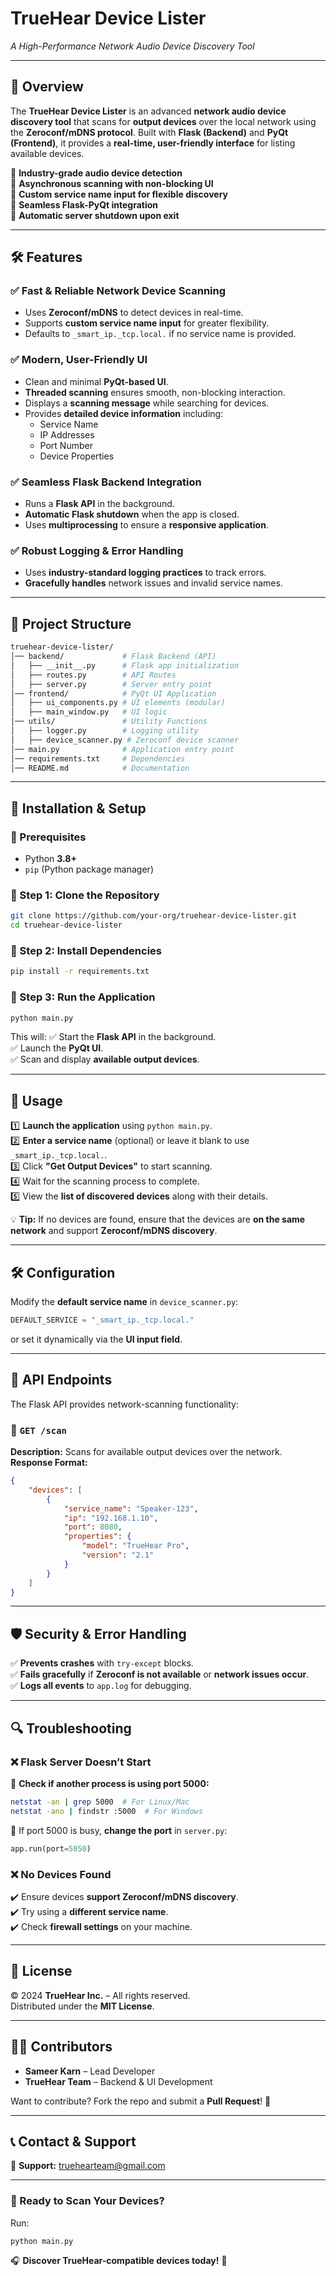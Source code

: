 # **TrueHear Device Lister**  

*A High-Performance Network Audio Device Discovery Tool*  

<!-- ![TrueHear Logo](https://yourlogo.com/logo.png) *(Replace with actual logo URL)*   -->

---

## **📌 Overview**  

The **TrueHear Device Lister** is an advanced **network audio device discovery tool** that scans for **output devices** over the local network using the **Zeroconf/mDNS protocol**. Built with **Flask (Backend)** and **PyQt (Frontend)**, it provides a **real-time, user-friendly interface** for listing available devices.

🔹 **Industry-grade audio device detection**  
🔹 **Asynchronous scanning with non-blocking UI**  
🔹 **Custom service name input for flexible discovery**  
🔹 **Seamless Flask-PyQt integration**  
🔹 **Automatic server shutdown upon exit**  

---

## **🛠️ Features**  

### ✅ **Fast & Reliable Network Device Scanning**  

- Uses **Zeroconf/mDNS** to detect devices in real-time.  
- Supports **custom service name input** for greater flexibility.  
- Defaults to `_smart_ip._tcp.local.` if no service name is provided.  

### ✅ **Modern, User-Friendly UI**  

- Clean and minimal **PyQt-based UI**.  
- **Threaded scanning** ensures smooth, non-blocking interaction.  
- Displays a **scanning message** while searching for devices.  
- Provides **detailed device information** including:
  - Service Name  
  - IP Addresses  
  - Port Number  
  - Device Properties  

### ✅ **Seamless Flask Backend Integration**  

- Runs a **Flask API** in the background.  
- **Automatic Flask shutdown** when the app is closed.  
- Uses **multiprocessing** to ensure a **responsive application**.  

### ✅ **Robust Logging & Error Handling**  

- Uses **industry-standard logging practices** to track errors.  
- **Gracefully handles** network issues and invalid service names.  

---

## **📂 Project Structure**  

```bash
truehear-device-lister/
│── backend/             # Flask Backend (API)
│   ├── __init__.py      # Flask app initialization
│   ├── routes.py        # API Routes
│   ├── server.py        # Server entry point
│── frontend/            # PyQt UI Application
│   ├── ui_components.py # UI elements (modular)
│   ├── main_window.py   # UI logic
│── utils/               # Utility Functions
│   ├── logger.py        # Logging utility
│   ├── device_scanner.py # Zeroconf device scanner
│── main.py              # Application entry point
│── requirements.txt     # Dependencies
│── README.md            # Documentation
```

---

## **🚀 Installation & Setup**

### **🔹 Prerequisites**

- Python **3.8+**
- `pip` (Python package manager)

### **🔹 Step 1: Clone the Repository**

```bash
git clone https://github.com/your-org/truehear-device-lister.git
cd truehear-device-lister
```

### **🔹 Step 2: Install Dependencies**

```bash
pip install -r requirements.txt
```

### **🔹 Step 3: Run the Application**

```bash
python main.py
```

This will:
✅ Start the **Flask API** in the background.  
✅ Launch the **PyQt UI**.  
✅ Scan and display **available output devices**.  

---

## **🔧 Usage**

1️⃣ **Launch the application** using `python main.py`.  
2️⃣ **Enter a service name** (optional) or leave it blank to use `_smart_ip._tcp.local.`.  
3️⃣ Click **"Get Output Devices"** to start scanning.  
4️⃣ Wait for the scanning process to complete.  
5️⃣ View the **list of discovered devices** along with their details.  

💡 **Tip:** If no devices are found, ensure that the devices are **on the same network** and support **Zeroconf/mDNS discovery**.

---

## **🛠️ Configuration**

Modify the **default service name** in `device_scanner.py`:

```python
DEFAULT_SERVICE = "_smart_ip._tcp.local."
```

or set it dynamically via the **UI input field**.

---

## **📖 API Endpoints**

The Flask API provides network-scanning functionality:

### 🔹 **`GET /scan`**  

**Description:** Scans for available output devices over the network.  
**Response Format:**

```json
{
    "devices": [
        {
            "service_name": "Speaker-123",
            "ip": "192.168.1.10",
            "port": 8080,
            "properties": {
                "model": "TrueHear Pro",
                "version": "2.1"
            }
        }
    ]
}
```

---

## **🛡️ Security & Error Handling**

✅ **Prevents crashes** with `try-except` blocks.  
✅ **Fails gracefully** if **Zeroconf is not available** or **network issues occur**.  
✅ **Logs all events** to `app.log` for debugging.  

---

## **🔍 Troubleshooting**

### ❌ **Flask Server Doesn’t Start**

🔹 **Check if another process is using port 5000:**  

```bash
netstat -an | grep 5000  # For Linux/Mac
netstat -ano | findstr :5000  # For Windows
```

🔹 If port 5000 is busy, **change the port** in `server.py`:

```python
app.run(port=5050)
```

### ❌ **No Devices Found**

✔️ Ensure devices **support Zeroconf/mDNS discovery**.  
✔️ Try using a **different service name**.  
✔️ Check **firewall settings** on your machine.  

---

## **📜 License**

© 2024 **TrueHear Inc.** – All rights reserved.  
Distributed under the **MIT License**.

---

## **🧑‍💻 Contributors**

- **Sameer Karn** – Lead Developer  
- **TrueHear Team** – Backend & UI Development  

Want to contribute? Fork the repo and submit a **Pull Request**! 🚀  

---

## **📞 Contact & Support**

📧 **Support:** <truehearteam@gmail.com>  
<!-- 🌐 **Website:** [www.truehear.com](https://www.truehear.com)  
🐦 **Twitter:** [@TrueHear](https://twitter.com/TrueHear)   -->

---

### **🚀 Ready to Scan Your Devices?**

Run:

```bash
python main.py
```

🎧 **Discover TrueHear-compatible devices today!** 🚀

